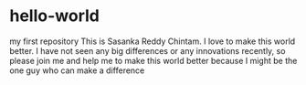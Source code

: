 # hello-world
my first repository
This is Sasanka Reddy Chintam. I love to make this world better. I have not seen any big differences or any innovations recently, so please 
join me and help me to make this world better because I might be the one guy who can make a difference
